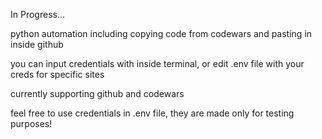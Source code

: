 In Progress...

python automation including copying code from codewars and pasting in inside github

you can input credentials with inside terminal, or edit .env file with your creds for specific sites

currently supporting github and codewars

feel free to use credentials in .env file, they are made only for testing purposes!